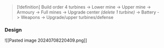 >[!definition] Build order
>4 turbines -> Lower mine -> Upper mine -> Armoury -> Full mines -> Upgrade center *(delete 1 turbine)* -> Battery -> Weapons -> Upgrade/upper turbines/defense
### Design
![[Pasted image 20240708220409.png]]
